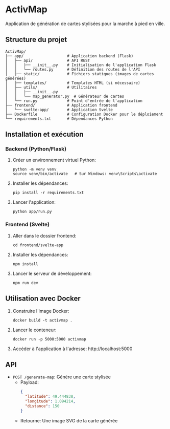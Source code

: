 # ActivMap

Application de génération de cartes stylisées pour la marche à pied en ville.

## Structure du projet

```
ActivMap/
├── app/                   # Application backend (Flask)
│   ├── api/               # API REST
│   │   ├── __init__.py    # Initialisation de l'application Flask
│   │   └── routes.py      # Définition des routes de l'API
│   ├── static/            # Fichiers statiques (images de cartes générées)
│   ├── templates/         # Templates HTML (si nécessaire)
│   ├── utils/             # Utilitaires
│   │   ├── __init__.py
│   │   └── map_generator.py  # Générateur de cartes
│   └── run.py             # Point d'entrée de l'application
├── frontend/              # Application frontend
│   └── svelte-app/        # Application Svelte
├── Dockerfile             # Configuration Docker pour le déploiement
└── requirements.txt       # Dépendances Python
```

## Installation et exécution

### Backend (Python/Flask)

1. Créer un environnement virtuel Python:
   ```
   python -m venv venv
   source venv/bin/activate   # Sur Windows: venv\Scripts\activate
   ```

2. Installer les dépendances:
   ```
   pip install -r requirements.txt
   ```

3. Lancer l'application:
   ```
   python app/run.py
   ```

### Frontend (Svelte)

1. Aller dans le dossier frontend:
   ```
   cd frontend/svelte-app
   ```

2. Installer les dépendances:
   ```
   npm install
   ```

3. Lancer le serveur de développement:
   ```
   npm run dev
   ```

## Utilisation avec Docker

1. Construire l'image Docker:
   ```
   docker build -t activmap .
   ```

2. Lancer le conteneur:
   ```
   docker run -p 5000:5000 activmap
   ```

3. Accéder à l'application à l'adresse: http://localhost:5000

## API

- `POST /generate-map`: Génère une carte stylisée
  - Payload:
    ```json
    {
      "latitude": 49.444838,
      "longitude": 1.094214,
      "distance": 150
    }
    ```
  - Retourne: Une image SVG de la carte générée 